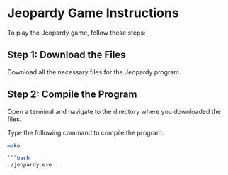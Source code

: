 # Jeopardy Game Instructions

To play the Jeopardy game, follow these steps:

## Step 1: Download the Files

Download all the necessary files for the Jeopardy program.

## Step 2: Compile the Program

Open a terminal and navigate to the directory where you downloaded the files.

Type the following command to compile the program:

```bash
make

```bash
./jeopardy.exe
